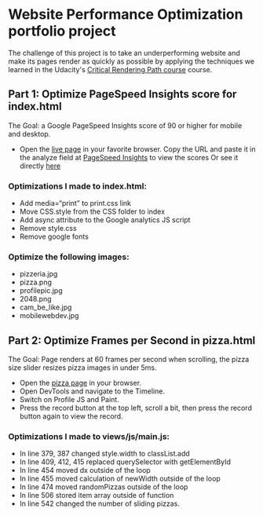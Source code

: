# Website Performance Optimization portfolio project

The challenge of this project is to take an underperforming website and make its pages render as quickly as possible by applying the techniques we learned in the Udacity's [Critical Rendering Path course](https://www.udacity.com/course/ud884) course.

## Part 1: Optimize PageSpeed Insights score for index.html

The Goal: a Google PageSpeed Insights score of 90 or higher for mobile and desktop.

- Open the [live page](https://sandrine10.github.io/frontend-nanodegree-mobile-portfolio/) in your favorite browser.
Copy the URL and paste it in the analyze field at 
 [PageSpeed Insights](https://developers.google.com/speed/pagespeed/insights/) to view the scores
Or see it directly <a href="https://developers.google.com/speed/pagespeed/insights/?url=https%3A%2F%2Fsandrine10.github.io%2Ffrontend-nanodegree-mobile-portfolio%2F" target="_blank">here</a>

### Optimizations I made to index.html:

- Add media=“print” to print.css link
- Move CSS.style from the CSS folder to index
- Add async attribute to the Google analytics JS script
- Remove style.css
- Remove google fonts

### Optimize the following images:

- pizzeria.jpg
- pizza.png
- profilepic.jpg
- 2048.png
- cam_be_like.jpg
- mobilewebdev.jpg

## Part 2: Optimize Frames per Second in pizza.html

The Goal: Page renders at 60 frames per second when scrolling, the pizza size slider resizes pizza images in under 5ms.

- Open the [pizza page](https://sandrine10.github.io/frontend-nanodegree-mobile-portfolio/views/pizza.html) in your browser.
- Open DevTools and navigate to the Timeline.
- Switch on Profile JS and Paint.
- Press the record button at the top left, scroll a bit, then press the record button again to view the record.

### Optimizations I made to views/js/main.js:

- In line 379, 387 changed style.width to classList.add
- In line 409, 412, 415 replaced querySelector with getElementById
- In line 454 moved dx outside of the loop
- In line 455 moved calculation of newWidth outside of the loop
- In line 474 moved randomPizzas outside of the loop
- In line 506 stored item array outside of function
- In line 542 changed the number of sliding pizzas.
